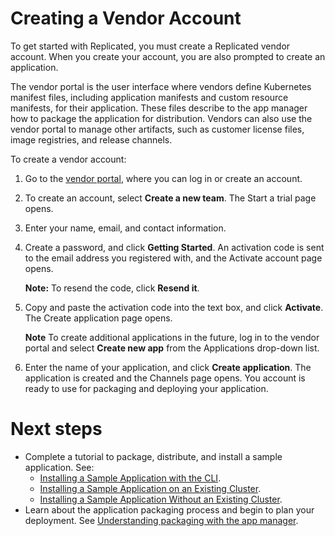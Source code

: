 # Creating a Vendor Account

To get started with Replicated, you must create a Replicated vendor account. When you create your account, you are also prompted to create an application.

The vendor portal is the user interface where vendors define Kubernetes manifest files, including application manifests and custom resource manifests, for their application. These files describe to the app manager how to package the application for distribution. Vendors can also use the vendor portal to manage other artifacts, such as customer license files, image registries, and release channels.

To create a vendor account:

1. Go to the [vendor portal](https://vendor.replicated.com), where you can log in or create an account.
1. To create an account, select **Create a new team**. The Start a trial page opens.
1. Enter your name, email, and contact information.
1. Create a password, and click **Getting Started**. An activation code is sent to the email address you registered with, and the Activate account page opens.

    **Note:** To resend the code, click **Resend it**.
1. Copy and paste the activation code into the text box, and click **Activate**. The Create application page opens.

    **Note** To create additional applications in the future, log in to the vendor portal and select **Create new app** from the Applications drop-down list.

1. Enter the name of your application, and click **Create application**. The application is created and the Channels page opens. You account is ready to use for packaging and deploying your application.


# Next steps

* Complete a tutorial to package, distribute, and install a sample application. See:
   * [Installing a Sample Application with the CLI](tutorial-installing-with-cli).
   * [Installing a Sample Application on an Existing Cluster](tutorial-installing-with-existing-cluster).
   * [Installing a Sample Application Without an Existing Cluster](tutorial-installing-without-existing-cluster).
* Learn about the application packaging process and begin to plan your deployment. See [Understanding packaging with the app manager](packaging-an-app).

